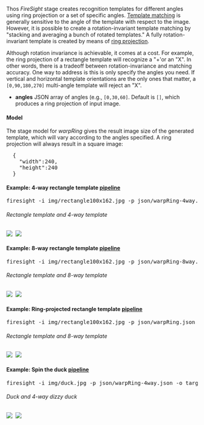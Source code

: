Thos _FireSight_ stage creates recognition templates for different angles using ring projection or a set of specific angles. [Template matching](http://en.wikipedia.org/wiki/Template_matching) is generally sensitive to the angle of the template with respect to the image. However, it is possible to create a rotation-invariant template matching by "stacking and averaging a bunch of rotated templates." A fully rotation-invariant template is created by means of [ring projection](http://www.worldscientific.com/doi/abs/10.1142/S0218001491000053?journalCode=ijprai).

Although rotation invariance is achievable, it comes at a cost. For example, the ring projection of a rectangle template will recognize a "+'or an "X". In other words, there is a tradeoff between rotation-invariance and matching accuracy. One way to address is this is only specify the angles you need. If vertical and horizontal template orientations are the only ones that matter, a `[0,90,180,270]` multi-angle template will reject an "X".

* **angles** JSON array of angles (e.g., `[0,30,60]`. Default is `[]`, which produces a ring projection of input image. 

#### Model
The stage model for _warpRing_ gives the result image size of the generated template, which will vary according to the angles specified. A ring projection will always result in a square image:
<pre>
  {
    "width":240,
    "height":240
  }
</pre>

#### Example: 4-way rectangle template  [pipeline](https://github.com/firepick1/FireSight/blob/master/json/warpRing-4way.json)
<pre>firesight -i img/rectangle100x162.jpg -p json/warpRing-4way.json -o target/rectangle100x162-4way.jpg</pre>
###### Rectangle template and 4-way template
<img src="https://github.com/firepick1/FireSight/blob/master/img/rectangle100x162.jpg?raw=true">&nbsp;
<img src="https://github.com/firepick1/FireSight/blob/master/img/rectangle100x162-4way.jpg?raw=true">

#### Example: 8-way rectangle template  [pipeline](https://github.com/firepick1/FireSight/blob/master/json/warpRing-8way.json)
<pre>firesight -i img/rectangle100x162.jpg -p json/warpRing-8way.json -o target/rectangle100x162-8way.jpg</pre>
###### Rectangle template and 8-way template
<img src="https://github.com/firepick1/FireSight/blob/master/img/rectangle100x162.jpg?raw=true">&nbsp;
<img src="https://github.com/firepick1/FireSight/blob/master/img/rectangle100x162-8way.jpg?raw=true">

#### Example: Ring-projected rectangle template  [pipeline](https://github.com/firepick1/FireSight/blob/master/json/warpRing.json)
<pre>firesight -i img/rectangle100x162.jpg -p json/warpRing.json -o target/rectangle100x162-ring.jpg</pre>
###### Rectangle template and 8-way template
<img src="https://github.com/firepick1/FireSight/blob/master/img/rectangle100x162.jpg?raw=true">&nbsp;
<img src="https://github.com/firepick1/FireSight/blob/master/img/rectangle100x162-ring.jpg?raw=true">

#### Example: Spin the duck  [pipeline](https://github.com/firepick1/FireSight/blob/master/json/warpRing-4way.json)
<pre>firesight -i img/duck.jpg -p json/warpRing-4way.json -o target/duck-4way.jpg</pre>
###### Duck and 4-way dizzy duck
<img src="https://github.com/firepick1/FireSight/blob/master/img/duck.jpg?raw=true">&nbsp;
<img src="https://github.com/firepick1/FireSight/blob/master/img/duck-4way.jpg?raw=true">
